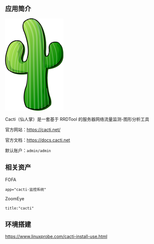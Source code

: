 ## 应用简介

![仙人掌类](logo.svg)

Cacti（仙人掌）是一套基于 RRDTool 的服务器网络流量监测-图形分析工具

官方网站：https://cacti.net/

官方文档：https://docs.cacti.net

默认账户：`admin/admin`

## 相关资产

FOFA

```http
app="cacti-监控系统"
```

ZoomEye

```http
title:"cacti"
```

## 环境搭建

https://www.linuxprobe.com/cacti-install-use.html